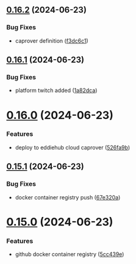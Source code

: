 ## [0.16.2](https://github.com/EddieHubCommunity/CreatorsRegistry/compare/v0.16.1...v0.16.2) (2024-06-23)


### Bug Fixes

* caprover definition ([f3dc6c1](https://github.com/EddieHubCommunity/CreatorsRegistry/commit/f3dc6c10565a0d0bc437a32bf958442ddbfbff39))



## [0.16.1](https://github.com/EddieHubCommunity/CreatorsRegistry/compare/v0.16.0...v0.16.1) (2024-06-23)


### Bug Fixes

* platform twitch added ([1a82dca](https://github.com/EddieHubCommunity/CreatorsRegistry/commit/1a82dca386b723bf972047e93a968ced26822f61))



# [0.16.0](https://github.com/EddieHubCommunity/CreatorsRegistry/compare/v0.15.1...v0.16.0) (2024-06-23)


### Features

* deploy to eddiehub cloud caprover ([526fa9b](https://github.com/EddieHubCommunity/CreatorsRegistry/commit/526fa9b50ac8c131fae187f960c3f775eefc3679))



## [0.15.1](https://github.com/EddieHubCommunity/CreatorsRegistry/compare/v0.15.0...v0.15.1) (2024-06-23)


### Bug Fixes

* docker container registry push ([67e320a](https://github.com/EddieHubCommunity/CreatorsRegistry/commit/67e320a3c680d5d5a47824ccfa8d8d3ebc353203))



# [0.15.0](https://github.com/EddieHubCommunity/CreatorsRegistry/compare/v0.14.1...v0.15.0) (2024-06-23)


### Features

* github docker container registry ([5cc439e](https://github.com/EddieHubCommunity/CreatorsRegistry/commit/5cc439ece275515a928b31f8274d13f126df1522))



